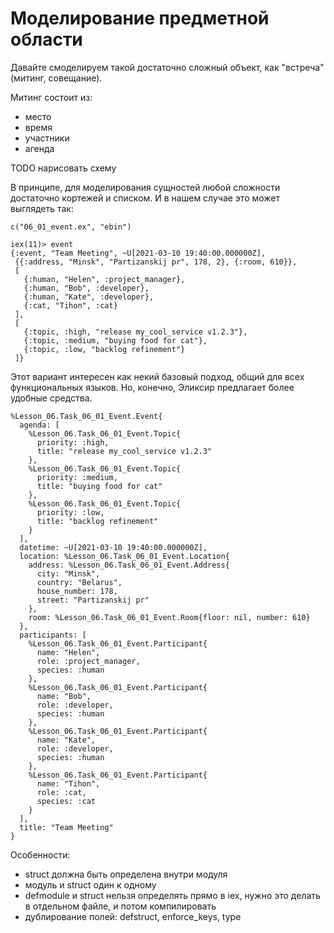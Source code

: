 # Моделирование предметной области

Давайте смоделируем такой достаточно сложный объект, как "встреча" (митинг, совещание).

Митинг состоит из:
- место
- время
- участники
- агенда

TODO нарисовать схему

В принципе, для моделирования сущностей любой сложности достаточно кортежей и списком. И в нашем случае это может выглядеть так:
```
c("06_01_event.ex", "ebin")

iex(11)> event
{:event, "Team Meeting", ~U[2021-03-10 19:40:00.000000Z],
 {{:address, "Minsk", "Partizanskij pr", 178, 2}, {:room, 610}},
 [
   {:human, "Helen", :project_manager},
   {:human, "Bob", :developer},
   {:human, "Kate", :developer},
   {:cat, "Tihon", :cat}
 ],
 [
   {:topic, :high, "release my_cool_service v1.2.3"},
   {:topic, :medium, "buying food for cat"},
   {:topic, :low, "backlog refinement"}
 ]}
```

Этот вариант интересен как некий базовый подход, общий для всех функциональных языков. Но, конечно, Эликсир предлагает более удобные средства.

```
%Lesson_06.Task_06_01_Event.Event{
  agenda: [
    %Lesson_06.Task_06_01_Event.Topic{
      priority: :high,
      title: "release my_cool_service v1.2.3"
    },
    %Lesson_06.Task_06_01_Event.Topic{
      priority: :medium,
      title: "buying food for cat"
    },
    %Lesson_06.Task_06_01_Event.Topic{
      priority: :low,
      title: "backlog refinement"
    }
  ],
  datetime: ~U[2021-03-10 19:40:00.000000Z],
  location: %Lesson_06.Task_06_01_Event.Location{
    address: %Lesson_06.Task_06_01_Event.Address{
      city: "Minsk",
      country: "Belarus",
      house_number: 178,
      street: "Partizanskij pr"
    },
    room: %Lesson_06.Task_06_01_Event.Room{floor: nil, number: 610}
  },
  participants: [
    %Lesson_06.Task_06_01_Event.Participant{
      name: "Helen",
      role: :project_manager,
      species: :human
    },
    %Lesson_06.Task_06_01_Event.Participant{
      name: "Bob",
      role: :developer,
      species: :human
    },
    %Lesson_06.Task_06_01_Event.Participant{
      name: "Kate",
      role: :developer,
      species: :human
    },
    %Lesson_06.Task_06_01_Event.Participant{
      name: "Tihon",
      role: :cat,
      species: :cat
    }
  ],
  title: "Team Meeting"
}
```

Особенности:
- struct должна быть определена внутри модуля
- модуль и struct один к одному
- defmodule и struct нельзя определять прямо в iex, нужно это делать в отдельном файле, и потом компилировать 
- дублирование полей: defstruct, enforce_keys, type


